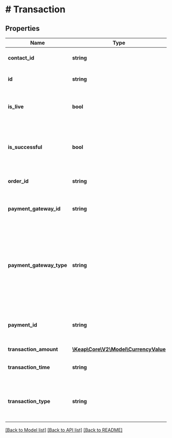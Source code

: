 # # Transaction

## Properties

Name | Type | Description | Notes
------------ | ------------- | ------------- | -------------
**contact_id** | **string** | Reference to the contact the transaction was for. | [optional]
**id** | **string** | The unique identifier of the transaction. | [optional]
**is_live** | **bool** | true if this is a live transaction, false if the transaction is a test or sandbox transaction. | [optional]
**is_successful** | **bool** | true if the transaction resulted in a success, false if the transaction resulted in a failure or error. | [optional]
**order_id** | **string** | Reference to the order this transaction was for | [optional]
**payment_gateway_id** | **string** | Reference to the payment processor to where the transaction attempt was made. | [optional]
**payment_gateway_type** | **string** | The type of payment processor. Possible values are: PAYPAL, STRIPE, KEAP_PAY, AUTHORIZE, EWAY, OTHER. For transactions that did got go through a processor/gateway, value is MANUAL | [optional]
**payment_id** | **string** | Reference to the payment record that on successful transactions. No reference if the transaction failed. | [optional]
**transaction_amount** | [**\Keap\Core\V2\Model\CurrencyValue**](CurrencyValue.md) |  | [optional]
**transaction_time** | **string** | ISO date-time of the transaction. e.g 2024-04-28 11:25:44 | [optional]
**transaction_type** | **string** | The type of transaction. Possible values: CAPTURE, VOID, REFUND, CREDIT, APPROVAL | [optional]

[[Back to Model list]](../../README.md#models) [[Back to API list]](../../README.md#endpoints) [[Back to README]](../../README.md)
